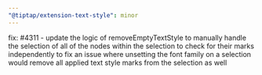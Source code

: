 ```yaml
---
"@tiptap/extension-text-style": minor
---
```


fix: #4311 - update the logic of removeEmptyTextStyle to manually handle the selection of all of the nodes within the selection to check for their marks independently to fix an issue where unsetting the font family on a selection would remove all applied text style marks from the selection as well
